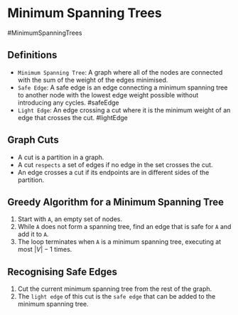 # Minimum Spanning Trees
#MinimumSpanningTrees 
## Definitions 
* `Minimum Spanning Tree`: A graph where all of the nodes are connected with the sum of the weight of the edges minimised.
* `Safe Edge`: A safe edge is an edge connecting a minimum spanning tree to another node with the lowest edge weight possible without introducing any cycles. #safeEdge
* `Light Edge`: An edge crossing a cut where it is the minimum weight of an edge that crosses the cut. #lightEdge

## Graph Cuts
* A cut is a partition in a graph.
* A cut `respects` a set of edges if no edge in the set crosses the cut. 
* An edge crosses a cut if its endpoints are in different sides of the partition.

## Greedy Algorithm for a Minimum Spanning Tree
1. Start with `A`, an empty set of nodes.
2. While `A` does not form a spanning tree, find an edge that is safe for `A` and add it to `A`.
3. The loop terminates when `A` is a minimum spanning tree, executing at most $|V| -1$ times.

## Recognising Safe Edges
1. Cut the current minimum spanning tree from the rest of the graph. 
2. The `light edge` of this cut is the `safe edge` that can be added to the minimum spanning tree.